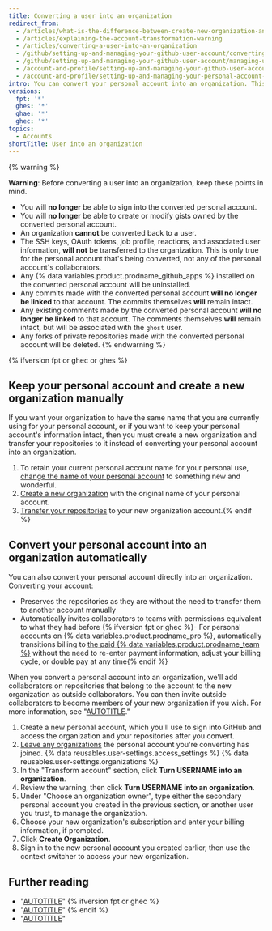 ```yaml
---
title: Converting a user into an organization
redirect_from:
  - /articles/what-is-the-difference-between-create-new-organization-and-turn-account-into-an-organization
  - /articles/explaining-the-account-transformation-warning
  - /articles/converting-a-user-into-an-organization
  - /github/setting-up-and-managing-your-github-user-account/converting-a-user-into-an-organization
  - /github/setting-up-and-managing-your-github-user-account/managing-user-account-settings/converting-a-user-into-an-organization
  - /account-and-profile/setting-up-and-managing-your-github-user-account/managing-user-account-settings/converting-a-user-into-an-organization
  - /account-and-profile/setting-up-and-managing-your-personal-account-on-github/managing-personal-account-settings/converting-a-user-into-an-organization
intro: You can convert your personal account into an organization. This allows more granular permissions for repositories that belong to the organization.
versions:
  fpt: '*'
  ghes: '*'
  ghae: '*'
  ghec: '*'
topics:
  - Accounts
shortTitle: User into an organization
---
```

{% warning %}

**Warning**: Before converting a user into an organization, keep these points in mind.

- You will **no longer** be able to sign into the converted personal account.
- You will **no longer** be able to create or modify gists owned by the converted personal account.
- An organization **cannot** be converted back to a user.
- The SSH keys, OAuth tokens, job profile, reactions, and associated user information, **will not** be transferred to the organization. This is only true for the personal account that's being converted, not any of the personal account's collaborators.
- Any {% data variables.product.prodname_github_apps %} installed on the converted personal account will be uninstalled.
- Any commits made with the converted personal account **will no longer be linked** to that account. The commits themselves **will** remain intact.
- Any existing comments made by the converted personal account **will no longer be linked** to that account. The comments themselves **will** remain intact, but will be associated with the `ghost` user.
- Any forks of private repositories made with the converted personal account will be deleted.
{% endwarning %}

{% ifversion fpt or ghec or ghes %}
## Keep your personal account and create a new organization manually

If you want your organization to have the same name that you are currently using for your personal account, or if you want to keep your personal account's information intact, then you must create a new organization and transfer your repositories to it instead of converting your personal account into an organization.

1. To retain your current personal account name for your personal use, [change the name of your personal account](/account-and-profile/setting-up-and-managing-your-personal-account-on-github/managing-personal-account-settings/changing-your-github-username) to something new and wonderful.
2. [Create a new organization](/organizations/collaborating-with-groups-in-organizations/creating-a-new-organization-from-scratch) with the original name of your personal account.
3. [Transfer your repositories](/repositories/creating-and-managing-repositories/transferring-a-repository) to your new organization account.{% endif %}

## Convert your personal account into an organization automatically

You can also convert your personal account directly into an organization. Converting your account:
- Preserves the repositories as they are without the need to transfer them to another account manually
- Automatically invites collaborators to teams with permissions equivalent to what they had before
 {% ifversion fpt or ghec %}- For personal accounts on {% data variables.product.prodname_pro %}, automatically transitions billing to [the paid {% data variables.product.prodname_team %}](/billing/managing-billing-for-your-github-account/about-billing-for-github-accounts) without the need to re-enter payment information, adjust your billing cycle, or double pay at any time{% endif %}

When you convert a personal account into an organization, we'll add collaborators on repositories that belong to the account to the new organization as outside collaborators. You can then invite outside collaborators to become members of your new organization if you wish. For more information, see "[AUTOTITLE](/organizations/managing-peoples-access-to-your-organization-with-roles/roles-in-an-organization#outside-collaborators)."

1. Create a new personal account, which you'll use to sign into GitHub and access the organization and your repositories after you convert.
2.  [Leave any organizations](/account-and-profile/setting-up-and-managing-your-personal-account-on-github/managing-your-membership-in-organizations/removing-yourself-from-an-organization) the personal account you're converting has joined.
{% data reusables.user-settings.access_settings %}
{% data reusables.user-settings.organizations %}
1. In the "Transform account" section, click **Turn USERNAME into an organization**.
1. Review the warning, then click **Turn USERNAME into an organization**.
1. Under "Choose an organization owner", type either the secondary personal account you created in the previous section, or another user you trust, to manage the organization.
1. Choose your new organization's subscription and enter your billing information, if prompted.
1. Click **Create Organization**.
1. Sign in to the new personal account you created earlier, then use the context switcher to access your new organization.

## Further reading
- "[AUTOTITLE](/organizations/organizing-members-into-teams)"
{% ifversion fpt or ghec %}
- "[AUTOTITLE](/organizations/managing-membership-in-your-organization/inviting-users-to-join-your-organization)"
{% endif %}
- "[AUTOTITLE](/account-and-profile/setting-up-and-managing-your-personal-account-on-github/managing-your-membership-in-organizations/accessing-an-organization)"
